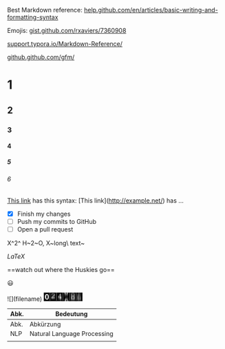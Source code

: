 Best Markdown reference: [help.github.com/en/articles/basic-writing-and-formatting-syntax](https://help.github.com/en/articles/basic-writing-and-formatting-syntax)

Emojis: [gist.github.com/rxaviers/7360908](https://gist.github.com/rxaviers/7360908)

[support.typora.io/Markdown-Reference/](https://support.typora.io/Markdown-Reference/)

[github.github.com/gfm/](https://github.github.com/gfm/)



# 1

## 2

### 3

#### 4

##### 5

###### 6



[This link](http://example.net/) has this syntax: \[This link](http://example.net/) has ...

- [x] Finish my changes
- [ ] Push my commits to GitHub
- [ ] Open a pull request

X^2^ 
H~2~O, X~long\ text~

$LaTeX$

==watch out where the Huskies go==

:smiley:

\!\[\](filename)
![](counter.gif)

| Abk. | Bedeutung                   |
| ---- | --------------------------- |
| Abk. | Abkürzung                   |
| NLP  | Natural Language Processing |
|      |                             |

